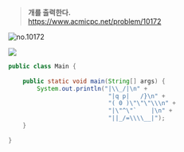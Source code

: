> **개를 출력한다.** <br>
https://www.acmicpc.net/problem/10172

![no.10172](https://img1.daumcdn.net/thumb/R1280x0/?scode=mtistory2&fname=https%3A%2F%2Fblog.kakaocdn.net%2Fdn%2FbTCk2D%2FbtrxoWydyyj%2FU2yrlbab7FOGZLx5lsCKKK%2Fimg.png "no.10172")

![](https://img1.daumcdn.net/thumb/R1280x0/?scode=mtistory2&fname=https%3A%2F%2Fblog.kakaocdn.net%2Fdn%2FbeZW0O%2FbtrxiFc0WkG%2FKQz3cdDAILJk8vaKkyk1h1%2Fimg.png)

```java
public class Main {
    
    public static void main(String[] args) {
        System.out.println("|\\_/|\n" + 
                            "|q p|   /}\n" + 
                            "( 0 )\"\"\"\\\n" + 
                            "|\"^\"`    |\n" + 
                            "||_/=\\\\__|");
    }
 
}

```
